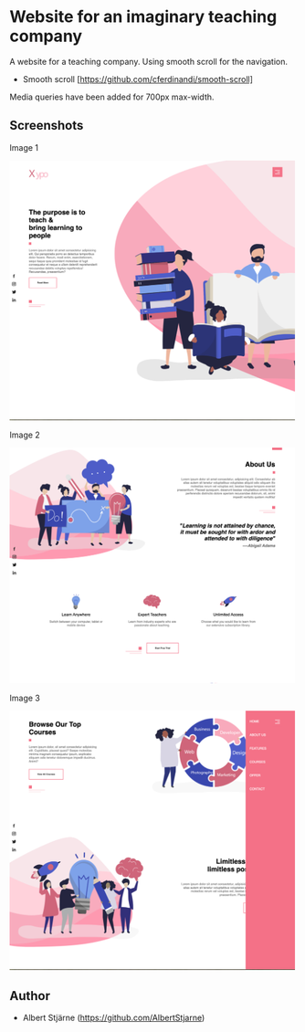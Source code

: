 # Website for an imaginary teaching company

A website for a teaching company. Using smooth scroll for the navigation.

- Smooth scroll [https://github.com/cferdinandi/smooth-scroll]

Media queries have been added for 700px max-width.

## Screenshots

Image 1

<img src="README-images/img1.png" width=500>

Image 2

<img src="README-images/img2.png" width=500>

Image 3

<img src="README-images/img3-incl-navigation.png" width=500>

## Author

- Albert Stjärne (https://github.com/AlbertStjarne)
